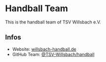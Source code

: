 # Handball Team
This is the handball team of TSV Willsbach e.V.

## Infos
- Website: [willsbach-handball.de](https://willsbach-handball.de)
- GitHub Team: [@TSV-Willsbach/handball](https://github.com/orgs/TSV-Willsbach/teams/handball)
